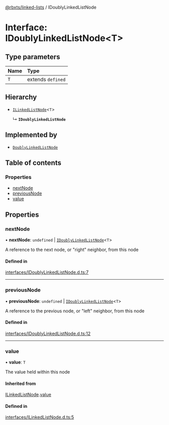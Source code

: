[@rbxts/linked-lists](../README.md) / IDoublyLinkedListNode

# Interface: IDoublyLinkedListNode<T\>

## Type parameters

| Name | Type |
| :------ | :------ |
| `T` | extends `defined` |

## Hierarchy

- [`ILinkedListNode`](ILinkedListNode.md)<`T`\>

  ↳ **`IDoublyLinkedListNode`**

## Implemented by

- [`DoublyLinkedListNode`](../classes/DoublyLinkedListNode.md)

## Table of contents

### Properties

- [nextNode](IDoublyLinkedListNode.md#nextnode)
- [previousNode](IDoublyLinkedListNode.md#previousnode)
- [value](IDoublyLinkedListNode.md#value)

## Properties

### nextNode

• **nextNode**: `undefined` \| [`IDoublyLinkedListNode`](IDoublyLinkedListNode.md)<`T`\>

A reference to the next node, or "right" neighbor, from this node

#### Defined in

[interfaces/IDoublyLinkedListNode.d.ts:7](https://github.com/daymxn/roblox-LinkedLists/blob/8baa320/src/interfaces/IDoublyLinkedListNode.d.ts#L7)

___

### previousNode

• **previousNode**: `undefined` \| [`IDoublyLinkedListNode`](IDoublyLinkedListNode.md)<`T`\>

A reference to the previous node, or "left" neighbor, from this node

#### Defined in

[interfaces/IDoublyLinkedListNode.d.ts:12](https://github.com/daymxn/roblox-LinkedLists/blob/8baa320/src/interfaces/IDoublyLinkedListNode.d.ts#L12)

___

### value

• **value**: `T`

The value held within this node

#### Inherited from

[ILinkedListNode](ILinkedListNode.md).[value](ILinkedListNode.md#value)

#### Defined in

[interfaces/ILinkedListNode.d.ts:5](https://github.com/daymxn/roblox-LinkedLists/blob/8baa320/src/interfaces/ILinkedListNode.d.ts#L5)
